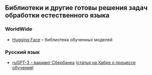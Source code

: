 ## Библиотеки и другие готовы решения задач обработки естественного языка

### WorldWide
- [Hugging Face](https://huggingface.co/) – библиотека обученных моделей

### Русский язык
- [ruGPT-3 – вариант Сбербанка](https://github.com/sberbank-ai/ru-gpts) ([статья на Хабре о процессе обучения](https://habr.com/ru/company/sberbank/blog/524522/?fbclid=IwAR2E3gx2MgZggqtMdD_5t7j333tAdz24VJXLxQX1zDqSo5GcYVj89ONV-18))